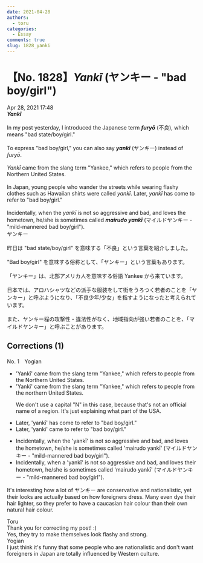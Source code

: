 ```yaml
---
date: 2021-04-28
authors:
  - toru
categories:
  - Essay
comments: true
slug: 1828_yanki
---
```


# 【No. 1828】<strong><em>Yankī</strong></em> (ヤンキー - "bad boy/girl")
<div class="date">Apr 28, 2021 17:48</div>
<div id="post"><div id="body_show_ori">
<strong><em>Yankī</strong></em><br/><br/>In my post yesterday, I introduced the Japanese term <strong><em>furyō</em></strong> (不良), which means "bad state/boy/girl."<br/><br/>To express "bad boy/girl," you can also say <strong><em>yankī</em></strong> (ヤンキー) instead of <em>furyō</em>.<br/><br/><em>Yankī</em> came from the slang term "Yankee," which refers to people from the Northern United States.<br/><br/>In Japan, young people who wander the streets while wearing flashy clothes such as Hawaiian shirts were called <em>yankī</em>. Later, <em>yankī</em> has come to refer to "bad boy/girl."<br/><br/>Incidentally, when the <em>yankī</em> is not so aggressive and bad, and loves the hometown, he/she is sometimes called <strong><em>mairudo yankī</em></strong> (マイルドヤンキー - "mild-mannered bad boy/girl").
</div></div>

<!-- more -->

<div id="post_ja"><div id="body_show_mo">
ヤンキー<br/><br/>昨日は "bad state/boy/girl" を意味する「不良」という言葉を紹介しました。<br/><br/>"Bad boy/girl" を意味する俗称として、「ヤンキー」という言葉もあります。<br/><br/>「ヤンキー」は、北部アメリカ人を意味する俗語 Yankee から来ています。<br/><br/>日本では、アロハシャツなどの派手な服装をして街をうろつく若者のことを「ヤンキー」と呼ぶようになり、「不良少年/少女」を指すようになったと考えられています。<br/><br/>また、ヤンキー程の攻撃性・違法性がなく、地域指向が強い若者のことを、「マイルドヤンキー」と呼ぶことがあります。
</div></div>

## Corrections (1)
<div id="block"><div class="first_name"> No. 1　<span class="just_name">Yogian</span></div><div id="block2">
<ul class="correction_field">
<li class="incorrect">'Yankī' came from the slang term "Yankee," which refers to people from the Northern United States.</li>
<li class="corrected correct">
'Yankī' came from the slang term "Yankee," which refers to people from the northern United States.
<p class="correction_comment">We don't use a capital "N" in this case, because that's not an official name of a region.  It's just explaining what part of the USA.</p>
</li>
</ul>
<ul class="correction_field">
<li class="incorrect">Later, 'yankī' has come to refer to "bad boy/girl."</li>
<li class="corrected correct">
Later, 'yankī' came to refer to "bad boy/girl."
</li>
</ul>
<ul class="correction_field">
<li class="incorrect">Incidentally, when the 'yankī' is not so aggressive and bad, and loves the hometown, he/she is sometimes called 'mairudo yankī' (マイルドヤンキー - "mild-mannered bad boy/girl").</li>
<li class="corrected correct">
Incidentally, when a 'yankī' is not so aggressive and bad, and loves their hometown, he/she is sometimes called 'mairudo yankī' (マイルドヤンキー - "mild-mannered bad boy/girl").
</li>
</ul>
<p class="comment_small">
 It's interesting how a lot of ヤンキー are conservative and nationalistic, yet their looks are actually based on how foreigners dress.  Many even dye their hair lighter, so they prefer to have a caucasian hair colour than their own natural hair colour.
</p>

</div><div class="name"><span class="just_name">Toru</span><br>
Thank you for correcting my post! :)<br/>Yes, they try to make themselves look flashy and strong.
</div>
<div class="name"><span class="just_name">Yogian</span><br>
I just think it's funny that some people who are nationalistic and don't want foreigners in Japan are totally influenced by Western culture.
</div>
</div>
